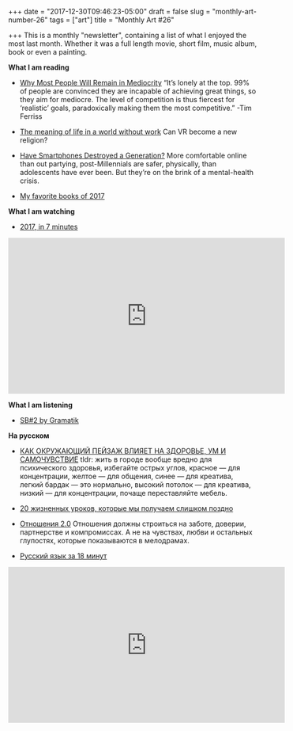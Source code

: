 +++
date = "2017-12-30T09:46:23-05:00"
draft = false
slug = "monthly-art-number-26"
tags = ["art"]
title = "Monthly Art #26"

+++
This is a monthly "newsletter", containing a list of what I enjoyed the most
last month. Whether it was a full length movie, short film, music album, book
or even a painting.

<!--more-->

**What I am reading**

* [Why Most People Will Remain in Mediocrity](https://medium.com/the-mission/why-most-people-will-remain-in-mediocrity-6c7e24c48d12)
  “It’s lonely at the top. 99% of people are convinced they are incapable of
  achieving great things, so they aim for mediocre. The level of competition is
  thus fiercest for ‘realistic’ goals, paradoxically making them the most
  competitive.” -Tim Ferriss

* [The meaning of life in a world without work](https://www.theguardian.com/technology/2017/may/08/virtual-reality-religion-robots-sapiens-book)
  Can VR become a new religion?

* [Have Smartphones Destroyed a Generation?](https://www.theatlantic.com/magazine/archive/2017/09/has-the-smartphone-destroyed-a-generation/534198/)
  More comfortable online than out partying, post-Millennials are safer,
  physically, than adolescents have ever been. But they’re on the brink of a
  mental-health crisis.

* [My favorite books of 2017](http://homeonrails.com/2017/12/my-favorite-books-of-2017/)

**What I am watching**

* [2017, in 7 minutes](https://www.youtube.com/watch?v=O6BODAJVYc8)

<iframe width="560" height="315" src="https://www.youtube-nocookie.com/embed/O6BODAJVYc8?rel=0" frameborder="0" gesture="media" allow="encrypted-media" allowfullscreen></iframe>

**What I am listening**

* [SB#2 by Gramatik](https://itunes.apple.com/us/album/sb-2/806697096)

**На русском**

* [КАК ОКРУЖАЮЩИЙ ПЕЙЗАЖ ВЛИЯЕТ НА ЗДОРОВЬЕ, УМ И САМОЧУВСТВИЕ](https://knife.media/architecture-influence/)
  tldr: жить в городе вообще вредно для психического здоровья, избегайте острых
  углов, красное — для концентрации, желтое — для общения, синее — для
  креатива, легкий бардак — это нормально, высокий потолок — для креатива,
  низкий — для концентрации, почаще переставляйте мебель.

* [20 жизненных уроков, которые мы получаем слишком поздно](https://lifehacker.ru/2017/11/22/20-zhiznennyh-urokov/)

* [Отношения 2.0](https://medium.com/@devpew/%D0%BE%D1%82%D0%BD%D0%BE%D1%88%D0%B5%D0%BD%D0%B8%D1%8F-2-0-4ba86c211156)
  Отношения должны строиться на заботе, доверии, партнерстве и компромиссах. А
  не на чувствах, любви и остальных глупостях, которые показываются в
  мелодрамах.

* [Русский язык за 18 минут](https://www.youtube.com/watch?v=vDSn1HWY8J8)

<iframe width="560" height="315" src="https://www.youtube-nocookie.com/embed/vDSn1HWY8J8?rel=0" frameborder="0" gesture="media" allow="encrypted-media" allowfullscreen></iframe>
